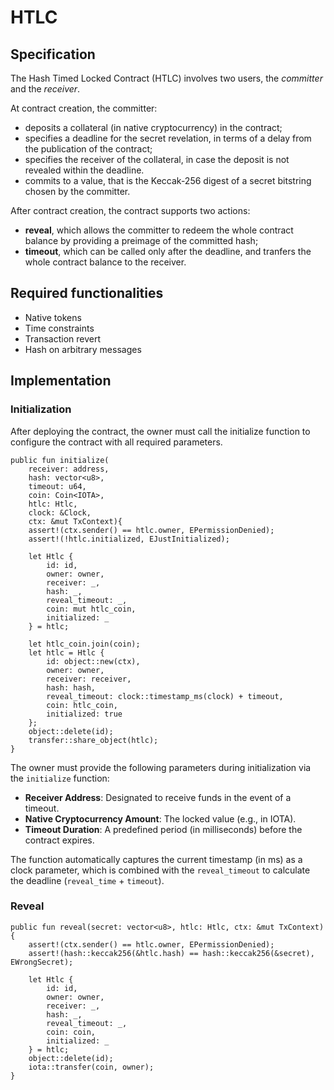 # HTLC

## Specification

The Hash Timed Locked Contract (HTLC) involves two users, the *committer* and the *receiver*.

At contract creation, the committer:
- deposits a collateral (in native cryptocurrency) in the contract;
- specifies a deadline for the secret revelation, in terms of a delay from the publication of the contract;
- specifies the receiver of the collateral, in case the deposit is not revealed within the deadline.
- commits to a value, that is the Keccak-256 digest of a secret bitstring chosen by the committer.

After contract creation, the contract supports two actions:
- **reveal**, which allows the committer to redeem the whole contract balance by providing a preimage of the committed hash;
- **timeout**, which can be called only after the deadline, and tranfers the whole contract balance to the receiver.

## Required functionalities

- Native tokens
- Time constraints
- Transaction revert
- Hash on arbitrary messages

## Implementation

### Initialization

After deploying the contract, the owner must call the initialize function to configure the contract with all required parameters.

```move
public fun initialize(
    receiver: address,
    hash: vector<u8>, 
    timeout: u64, 
    coin: Coin<IOTA>,
    htlc: Htlc,
    clock: &Clock, 
    ctx: &mut TxContext){
    assert!(ctx.sender() == htlc.owner, EPermissionDenied);
    assert!(!htlc.initialized, EJustInitialized);

    let Htlc {
        id: id, 
        owner: owner,
        receiver: _,
        hash: _,
        reveal_timeout: _,
        coin: mut htlc_coin,
        initialized: _
    } = htlc;

    let htlc_coin.join(coin);
    let htlc = Htlc {
        id: object::new(ctx),
        owner: owner,
        receiver: receiver,
        hash: hash,
        reveal_timeout: clock::timestamp_ms(clock) + timeout,
        coin: htlc_coin,
        initialized: true
    };
    object::delete(id);
    transfer::share_object(htlc);
}
```

The owner must provide the following parameters during initialization via the `initialize` function:
- **Receiver Address**: Designated to receive funds in the event of a timeout.
- **Native Cryptocurrency Amount**: The locked value (e.g., in IOTA).
- **Timeout Duration**: A predefined period (in milliseconds) before the contract expires.

The function automatically captures the current timestamp (in ms) as a clock parameter, which is combined with the `reveal_timeout` to calculate the deadline (`reveal_time` + `timeout`).

### Reveal

```move
public fun reveal(secret: vector<u8>, htlc: Htlc, ctx: &mut TxContext){
    assert!(ctx.sender() == htlc.owner, EPermissionDenied);
    assert!(hash::keccak256(&htlc.hash) == hash::keccak256(&secret), EWrongSecret);

    let Htlc {
        id: id,
        owner: owner,
        receiver: _,
        hash: _,
        reveal_timeout: _,
        coin: coin,
        initialized: _
    } = htlc;
    object::delete(id);
    iota::transfer(coin, owner);
}
```
